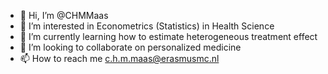- 👋 Hi, I’m @CHMMaas
- 👀 I’m interested in Econometrics (Statistics) in Health Science
- 🌱 I’m currently learning how to estimate heterogeneous treatment effect
- 💞️ I’m looking to collaborate on personalized medicine
- 📫 How to reach me c.h.m.maas@erasmusmc.nl

<!---
CHMMaas/CHMMaas is a ✨ special ✨ repository because its `README.md` (this file) appears on your GitHub profile.
You can click the Preview link to take a look at your changes.
--->
